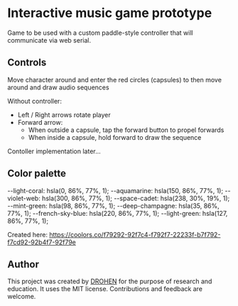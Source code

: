 # Interactive music game prototype

Game to be used with a custom paddle-style controller that will communicate via web serial.

## Controls

Move character around and enter the red circles (capsules) to then move around and draw audio sequences

Without controller:
- Left / Right arrows rotate player
- Forward arrow:
	- When outside a capsule, tap the forward button to propel forwards
	- When inside a capsule, hold forward to draw the sequence


Contoller implementation later...


## Color palette

--light-coral: hsla(0, 86%, 77%, 1);
--aquamarine: hsla(150, 86%, 77%, 1);
--violet-web: hsla(300, 86%, 77%, 1);
--space-cadet: hsla(238, 30%, 19%, 1);
--mint-green: hsla(98, 86%, 77%, 1);
--deep-champagne: hsla(35, 86%, 77%, 1);
--french-sky-blue: hsla(220, 86%, 77%, 1);
--light-green: hsla(127, 86%, 77%, 1);

Created here: https://coolors.co/f79292-92f7c4-f792f7-22233f-b7f792-f7cd92-92b4f7-92f79e



## Author

This project was created by [DROHEN](https://github.com/drohen) for the purpose of research and education. It uses the MIT license. Contributions and feedback are welcome.